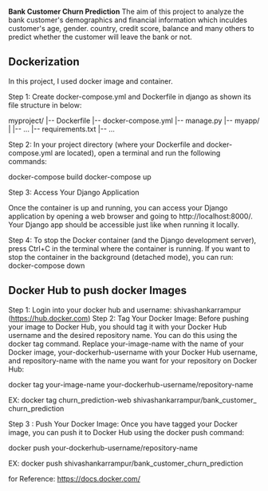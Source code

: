**Bank Customer Churn Prediction**
The aim of this project to analyze the bank customer's demographics and financial information 
which inculdes customer's age, gender. country, credit score, balance and many others to predict whether the customer will leave the bank or not.

## Dockerization

In this project, I used docker image and container.

Step 1: Create docker-compose.yml and Dockerfile in django as shown its file structure in below:

myproject/
|-- Dockerfile
|-- docker-compose.yml
|-- manage.py
|-- myapp/
|   |-- ...
|-- requirements.txt
|-- ...

Step 2: In your project directory (where your Dockerfile and docker-compose.yml are located), 
open a terminal and run the following commands:

docker-compose build
docker-compose up


Step 3: Access Your Django Application

Once the container is up and running, you can access your Django application by opening a web browser and 
going to http://localhost:8000/. Your Django app should be accessible just like when running it locally.


Step 4: To stop the Docker container (and the Django development server), press Ctrl+C in the terminal 
where the container is running.
If you want to stop the container in the background (detached mode), you can run:
docker-compose down



 ## Docker Hub to push docker Images

Step 1: Login into your docker hub and username: shivashankarrampur
        (https://hub.docker.com)
Step 2: Tag Your Docker Image: 
Before pushing your image to Docker Hub, you should tag it with your Docker Hub username 
and the desired repository name. You can do this using the docker tag command. 
Replace your-image-name with the name of your Docker image, your-dockerhub-username with your Docker Hub 
username, and repository-name with the name you want for your repository on Docker Hub:

docker tag your-image-name your-dockerhub-username/repository-name

EX: docker tag churn_prediction-web shivashankarrampur/bank_customer_
churn_prediction

Step 3 : Push Your Docker Image: Once you have tagged your Docker image, 
you can push it to Docker Hub using the docker push command:

docker push your-dockerhub-username/repository-name

EX: docker push shivashankarrampur/bank_customer_churn_prediction 


for Reference: https://docs.docker.com/

